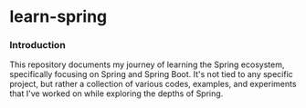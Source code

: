 # learn-spring

### Introduction
This repository documents my journey of learning the Spring ecosystem, specifically focusing on Spring and Spring Boot. It's not tied to any specific project, but rather a collection of various codes, examples, and experiments that I've worked on while exploring the depths of Spring.
